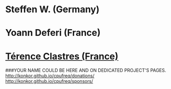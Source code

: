# Steffen W. (Germany)
# Yoann Deferi (France)

# [Térence Clastres (France)](https://github.com/terencode)


###YOUR NAME COULD BE HERE AND ON DEDICATED PROJECT'S PAGES.
http://konkor.github.io/cpufreq/donations/
http://konkor.github.io/cpufreq/sponsors/
